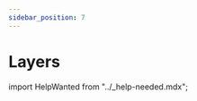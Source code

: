 ```yaml
---
sidebar_position: 7
---
```


# Layers

import HelpWanted from "../_help-needed.mdx";

<HelpWanted />
